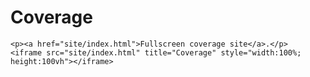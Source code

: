 # Coverage

```@raw html
<p><a href="site/index.html">Fullscreen coverage site</a>.</p>
<iframe src="site/index.html" title="Coverage" style="width:100%; height:100vh"></iframe>
```

